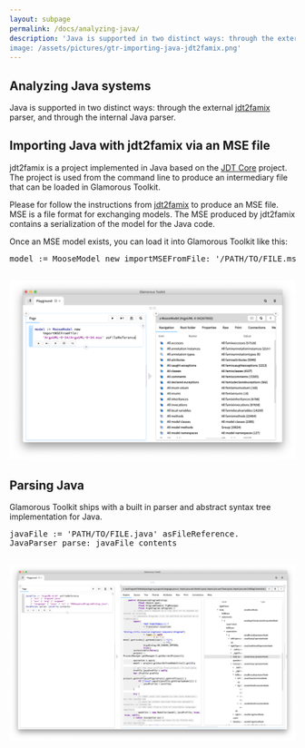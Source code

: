 ```yaml
---
layout: subpage
permalink: /docs/analyzing-java/
description: 'Java is supported in two distinct ways: through the external https://github.com/feenkcom/jdt2famix parser, and through the internal Java parser.
image: /assets/pictures/gtr-importing-java-jdt2famix.png'
---
```


<section id="getstarted">
  <div class="container pt-5 pb-5 jumbotron-small">
    <div class="row">
      <div class="col-md-12">
        <h1>Analyzing Java systems</h1>
        <p class="lead">
          Java is supported in two distinct ways: through the external <a href="https://github.com/feenkcom/jdt2famix">jdt2famix</a> parser, and through the internal Java parser.
        </p>
        <h2>Importing Java with jdt2famix via an MSE file</h2>
        <p>jdt2famix is a project implemented in Java based on the <a href="https://www.eclipse.org/jdt/core/">JDT Core</a> project. The project is used from the command line to produce an intermediary file that can be loaded in Glamorous Toolkit.</p>
        <p>Please for follow the instructions from <a href="https://github.com/feenkcom/jdt2famix">jdt2famix</a> to produce an MSE file. MSE is a file format for exchanging models. The MSE produced by jdt2famix contains a serialization of the model for the Java code.</p>
        <p>Once an MSE model exists, you can load it into Glamorous Toolkit like this:</p>
        <pre>model := MooseModel new importMSEFromFile: '/PATH/TO/FILE.mse' asFileReference
        </pre>
        <p><img src="/assets/pictures/gtr-importing-java-jdt2famix.png"/></p>
        <h2>Parsing Java</h2>
        <p>Glamorous Toolkit ships with a built in parser and abstract syntax tree implementation for Java.</p>
        <pre>javaFile := 'PATH/TO/FILE.java' asFileReference.
JavaParser parse: javaFile contents
        </pre>
        <p><img src="/assets/pictures/gtr-importing-java-parsing.png"/></p>
      </div>
    </div>
  </div>
</section>
